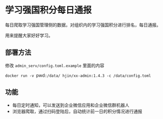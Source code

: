 # 学习强国积分每日通报

每日爬取学习强国管理侧的数据，对组织内的学习强国积分进行排名，每日通报。

用来提醒大家好好学习。

## 部署方法

修改 `admin_serv/config.toml.example` 里面的内容

`docker run -v `pwd`:/data/ hjin/xx-admin:1.4.3 -c /data/config.toml`

## 功能

* 每日定时通知，可以发送到企业微信应用和企业微信群机器人
* 浏览器爬取，通过扫码登陆后，自动统计前一日的积分情况进行通报